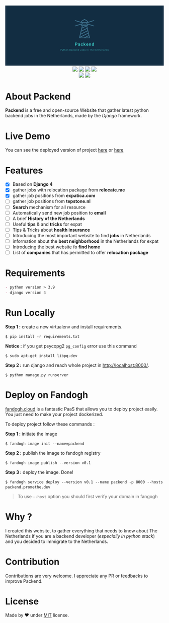 <p align="center">
  <img src="icon.png"><br/>

  <img src="https://img.shields.io/badge/License-MIT-yellow.svg">
  <img src="https://img.shields.io/badge/python-%3E=3.9-blue?logo=python&logoColor=white">
  <img src="https://img.shields.io/badge/os-linux-blue?logo=linux&logoColor=white">
  <img src="https://img.shields.io/badge/web-Django-green?logo=django&logoColor=white"><br/>
  <img src= "https://img.shields.io/badge/deployment-heroku-purple?logo=heroku&logoColor=white">
  <img src="https://badges.frapsoft.com/os/v3/open-source.svg?v=103"><br/>
</p>

# About Packend
**Packend** is a free and open-source Website that gather latest python backend jobs in the Netherlands, made by the _Django_ framework.

# Live Demo

You can see the deployed version of project [here](http://packend.promethe.dev/) or [here](http://packend-promethe.fandogh.cloud/)

# Features

- [x] Based on **Django 4**
- [x] gather jobs with relocation package from **relocate.me**
- [x] gather job positions from **expatica.com**
- [ ] gather job positions from **tepstone.nl**
- [ ] **Search** mechanism for all resource
- [ ] Automatically send new job position to **email**
- [ ] A brief **History of the Netherlands**
- [ ] Useful **tips** & and **tricks** for expat
- [ ] Tips & Tricks about **health insurance**
- [ ] Introducing the most important website to find **jobs** in Netherlands
- [ ] information about the **best neighborhood** in the Netherlands for expat
- [ ] Introducing the best website fo **find home**
- [ ] List of **companies** that has permitted to offer **relocation package**
    
# Requirements

```markdown
- python version > 3.9
- django version 4
```

# Run Locally

**Step 1 :** create a new virtualenv and install requirements.
```shell
$ pip install -r requirements.txt
```

**Notice :** if you get psycopg2 `pg_config` error use this command
```shell
$ sudo apt-get install libpq-dev
```

**Step 2 :** run django and reach whole project in [http://localhost:8000/](http://localhost:8000/).
```shell
$ python manage.py runserver
```

# Deploy on Fandogh

[fandogh.cloud](https://www.fandogh.cloud/) is a fantastic PaaS that allows you to 
deploy project easily. You just need to make your project dockerized.

To deploy project follow these commands :

**Step 1 :** initiate the image
```shell
$ fandogh image init --name=packend
```

**Step 2 :** publish the image to fandogh registry
```shell
$ fandogh image publish --version v0.1 
```

**Step 3 :** deploy the image. Done!
```shell
$ fandogh service deploy --version v0.1 --name packend -p 8000 --hosts packend.promethe.dev
```

> To use `--host` option you should first verify your domain in fangogh  

# Why ?

I created this website, to gather everything that needs to know about The Netherlands
if you are a backend developer (*especially in python stack*) and you decided to immigrate to the Netherlands.

# Contribution

Contributions are very welcome. I appreciate any PR or feedbacks to improve Packend.

# License

Made by ❤️ under [MIT](https://choosealicense.com/licenses/mit/) license.